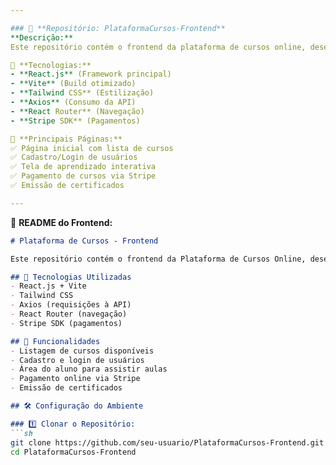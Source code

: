 ```yaml
---

### 📌 **Repositório: PlataformaCursos-Frontend**
**Descrição:**  
Este repositório contém o frontend da plataforma de cursos online, desenvolvido com **React.js**. Aqui os alunos podem se inscrever em cursos, assistir aulas e acompanhar seu progresso.

📌 **Tecnologias:**  
- **React.js** (Framework principal)  
- **Vite** (Build otimizado)  
- **Tailwind CSS** (Estilização)  
- **Axios** (Consumo da API)  
- **React Router** (Navegação)  
- **Stripe SDK** (Pagamentos)  

📌 **Principais Páginas:**  
✅ Página inicial com lista de cursos  
✅ Cadastro/Login de usuários  
✅ Tela de aprendizado interativa  
✅ Pagamento de cursos via Stripe  
✅ Emissão de certificados  

---
```


📄 **README do Frontend:**  

```md
# Plataforma de Cursos - Frontend

Este repositório contém o frontend da Plataforma de Cursos Online, desenvolvido com **React.js** e **Tailwind CSS**.

## 🚀 Tecnologias Utilizadas
- React.js + Vite
- Tailwind CSS
- Axios (requisições à API)
- React Router (navegação)
- Stripe SDK (pagamentos)

## 📌 Funcionalidades
- Listagem de cursos disponíveis
- Cadastro e login de usuários
- Área do aluno para assistir aulas
- Pagamento online via Stripe
- Emissão de certificados

## 🛠️ Configuração do Ambiente

### 1️⃣ Clonar o Repositório:
```sh
git clone https://github.com/seu-usuario/PlataformaCursos-Frontend.git
cd PlataformaCursos-Frontend

